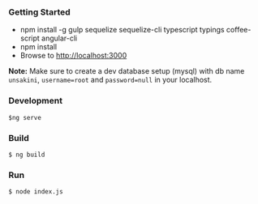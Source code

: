 
### Getting Started

 - npm install -g gulp sequelize sequelize-cli typescript typings coffee-script angular-cli
 - npm install
 - Browse to [http://localhost:3000](http://localhost:3000)

**Note:** Make sure to create a dev database setup (mysql) with db name `unsakini`, `username=root` and `password=null` in your localhost.

### Development
```
$ng serve
```

### Build
```
$ ng build
```

### Run
```
$ node index.js
```
